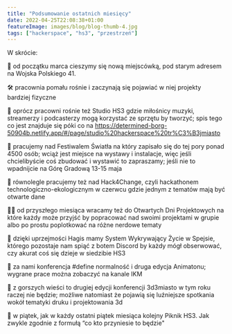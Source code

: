 ```yaml
---
title: "Podsumowanie ostatnich miesięcy"
date: 2022-04-25T22:08:38+01:00
featureImage: images/blog/blog-thumb-4.jpg
tags: ["hackerspace", "hs3", "przestrzeń"]
---
```


W skrócie:

🏡 od początku marca cieszymy się nową miejscówką, pod starym adresem na Wojska Polskiego 41.

🛠 pracownia pomału rośnie i zaczynają się pojawiać w niej projekty bardziej fizyczne

🎹 oprócz pracowni rośnie też Studio HS3 gdzie miłośnicy muzyki, streamerzy i podcasterzy mogą korzystać ze sprzętu by tworzyć; spis tego co jest znajduje się póki co na https://determined-borg-50904b.netlify.app/#/page/studio%20hackerspace%20tr%C3%B3jmiasto

🔦 pracujemy nad Festiwalem Światła na który zapisało się do tej pory ponad 4500 osób; wciąż jest miejsce na wystawy i instalacje, więc jeśli chcielibyście coś zbudować i wystawić to zapraszamy; jeśli nie to wpadnijcie na Górę Gradową 13-15 maja

🌿 równolegle pracujemy też nad Hack4Change, czyli hackathonem technologiczno-ekologicznym w czerwcu gdzie jednym z tematów mają być otwarte dane

👩‍💻 od przyszłego miesiąca wracamy też do Otwartych Dni Projektowych na które każdy może przyjść by popracować nad swoimi projektami w grupie albo po prostu poplotkować na różne nerdowe tematy

👾 dzięki uprzejmości Hagis mamy System Wykrywający Życie w Spejsie, którego pozostaje nam spiąć z botem Discord by każdy mógł obserwować, czy akurat coś się dzieje w siedzibie HS3

💪 za nami konferencja #define normalność i druga edycja Animatonu; wygrane prace można zobaczyć na kanale IKM

🧵 z gorszych wieści to drugiej edycji konferencji 3d3miasto w tym roku raczej nie będzie; możliwe natomiast że pojawią się luźniejsze spotkania wokół tematyki druku i projektowania 3d

🥂 w piątek, jak w każdy ostatni piątek miesiąca kolejny Piknik HS3. Jak zwykle zgodnie z formułą “co kto przyniesie to będzie"